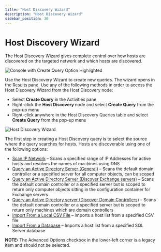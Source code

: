 ```yaml
---
title: "Host Discovery Wizard"
description: "Host Discovery Wizard"
sidebar_position: 30
---
```


# Host Discovery Wizard

The Host Discovery Wizard gives complete control over how hosts are discovered on the targeted
network and which hosts are discovered.

![Console with Create Query Option Highlighted](/img/product_docs/accessanalyzer/12.0/admin/hostdiscovery/wizard/createqueryhighlighted.webp)

Use the Host Discovery Wizard to create new queries. The wizard opens in the Results pane. Use any
of the following methods in order to access the Host Discovery Wizard from the Host Discovery node:

- Select **Create Query** in the Activities pane
- Right-click the **Host Discovery** node and select **Create Query** from the pop-up menu
- Right-click anywhere in the Host Discovery Queries table and select **Create Query** from the
  pop-up menu

![Host Discovery Wizard](/img/product_docs/accessanalyzer/12.0/admin/hostdiscovery/wizard/hostdiscoverywizard.webp)

The first step in creating a Host Discovery query is to select the source where the query searches
for hosts. Hosts are discoverable using one of the following options:

- [Scan IP Network](/docs/accessanalyzer/12.0/admin/hostdiscovery/wizard/ipnetwork.md) – Scans a specified range of IP Addresses for active hosts and
  resolves the names of machines using DNS
- [Query an Active Directory Server (General)](/docs/accessanalyzer/12.0/admin/hostdiscovery/wizard/adgeneral.md) – Scans the default domain controller
  or a specified server for all computer objects, can be scoped
- [Query an Active Directory Server (Discover Exchange servers)](/docs/accessanalyzer/12.0/admin/hostdiscovery/wizard/adexchange.md) – Scans the default
  domain controller or a specified server but is scoped to return only computer objects sitting in
  the configuration container for Exchange servers
- [Query an Active Directory server (Discover Domain Controllers)](/docs/accessanalyzer/12.0/admin/hostdiscovery/wizard/addomaincontrollers.md) – Scans
  the default domain controller or a specified server but is scoped to return only machines which
  are domain controllers
- [Import From a Local CSV File](/docs/accessanalyzer/12.0/admin/hostdiscovery/wizard/csv.md) – Imports a host list from a specified CSV file
- [Import From a Database](/docs/accessanalyzer/12.0/admin/hostdiscovery/wizard/database.md) – Imports a host list from a specified SQL Server database

**NOTE:** The Advanced Options checkbox in the lower-left corner is a legacy item and should not be
selected.
